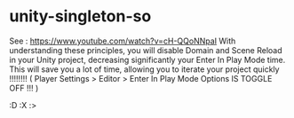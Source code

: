 # unity-singleton-so
See : https://www.youtube.com/watch?v=cH-QQoNNpaI
With understanding these principles, you will disable Domain and Scene Reload in your Unity project, decreasing significantly your Enter In Play Mode time.
This will save you a lot of time, allowing you to iterate your project quickly !!!!!!!! ( Player Settings > Editor > Enter In Play Mode Options IS TOGGLE OFF !!! )

:D :X :> 
